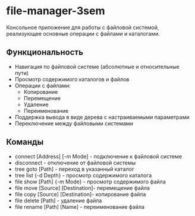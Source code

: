 # file-manager-3sem

Консольное приложение для работы с файловой системой, реализующее основные операции с файлами и каталогами.

## Функциональность

- Навигация по файловой системе (абсолютные и относительные пути)
- Просмотр содержимого каталогов и файлов
- Операции с файлами:
  - Копирование
  - Перемещение
  - Удаление
  - Переименование
- Поддержка вывода в виде дерева с настраиваемыми параметрами
- Переключение между файловыми системами

## Команды

- connect [Address] [-m Mode] - подключение к файловой системе
- disconnect - отключение от файловой системы
- tree goto [Path] - переход в указанный каталог
- tree list {-d Depth} - просмотр содержимого каталога
- file show [Path] {-m Mode} - просмотр содержимого файла
- file move [Source] [Destination]- перемещение файла
- file copy [Source] [Destination]- копирование файла
- file delete [Path] - удаление файла
- file rename [Path] [Name] - переименование файла
